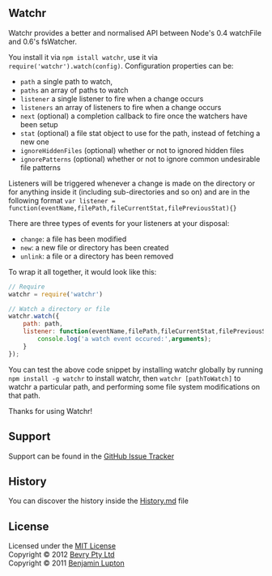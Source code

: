 ## Watchr

Watchr provides a better and normalised API between Node's 0.4 watchFile and 0.6's fsWatcher.

You install it via `npm istall watchr`, use it via `require('watchr').watch(config)`. Configuration properties can be:

- `path` a single path to watch,
- `paths` an array of paths to watch
- `listener` a single listener to fire when a change occurs
- `listeners` an array of listeners to fire when a change occurs
- `next` (optional) a completion callback to fire once the watchers have been setup
- `stat` (optional) a file stat object to use for the path, instead of fetching a new one
- `ignoreHiddenFiles` (optional) whether or not to ignored hidden files
- `ignorePatterns` (optional) whether or not to ignore common undesirable file patterns

 Listeners will be triggered whenever a change is made on the directory or for anything inside it (including sub-directories and so on) and are in the following format `var listener = function(eventName,filePath,fileCurrentStat,filePreviousStat){}`

There are three types of events for your listeners at your disposal:

- `change`: a file has been modified
- `new`: a new file or directory has been created
- `unlink`: a file or a directory has been removed

To wrap it all together, it would look like this:

``` javascript
// Require
watchr = require('watchr')

// Watch a directory or file
watchr.watch({
	path: path,
	listener: function(eventName,filePath,fileCurrentStat,filePreviousStat){
		console.log('a watch event occured:',arguments);
	}
});
```

You can test the above code snippet by installing watchr globally by running `npm install -g watchr` to install watchr, then `watchr [pathToWatch]` to watchr a particular path, and performing some file system modifications on that path.

Thanks for using Watchr!


## Support

Support can be found in the [GitHub Issue Tracker](https://github.com/bevry/watchr/issues)


## History

You can discover the history inside the [History.md](https://github.com/bevry/watchr/blob/master/History.md#files) file


## License

Licensed under the [MIT License](http://creativecommons.org/licenses/MIT/)
<br/>Copyright &copy; 2012 [Bevry Pty Ltd](http://bevry.me)
<br/>Copyright &copy; 2011 [Benjamin Lupton](http://balupton.com)